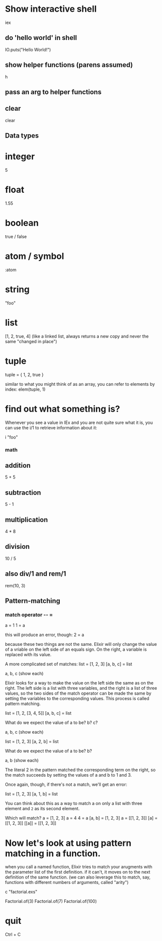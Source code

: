 # Show interactive shell
iex

## do 'hello world' in shell
IO.puts("Hello World!")

## show helper functions (parens assumed)
h

## pass an arg to helper functions

## clear
clear

## Data types
# integer
5

# float
1.55

# boolean
true / false

# atom / symbol
:atom

# string
"foo"

# list
[1, 2, true, 4]
(like a linked list, always returns a new copy and never the same "changed in place")

# tuple
tuple = { 1, 2, true }

similar to what you might think of as an array, you can refer to elements by index:
elem(tuple, 1)

# find out what something is?

Whenever you see a value in IEx and you are not quite sure what it is, you can use the i/1 to retrieve information about it:

i "foo"


### math
## addition
5 + 5

## subtraction
5 - 1

## multiplication
4 * 8

## division
10 / 5

## also div/1 and rem/1
rem(10, 3)

## Pattern-matching
### match operator -- =
a = 1
1 = a

this will produce an error, though:
2 = a

because these two things are not the same. Elixir will only change the value of a vriable on the left side of an equals sign. On the right, a variable is replaced with its value.

A more complicated set of matches:
list = [1, 2, 3]
[a, b, c] = list

a, b, c (show each)

Elixir looks for a way to make the value on the left side the same as on the right. The left side is a list with three variables, and the right is a list of three values, so the two sides of the match operator can be made the same by setting the variables to the corresponding values. This process is called pattern matching.


list = [1, 2, [3, 4, 5]]
[a, b, c] = list

What do we expect the value of a to be? b? c?

a, b, c (show each)

list = [1, 2, 3]
[a, 2, b] = list

What do we expect the value of a to be? b?

a, b (show each)

The literal 2 in the pattern matched the corresponding term on the right, so the match succeeds by setting the values of a and b to 1 and 3.

Once again, though, if there's not a match, we'll get an error:

list = [1, 2, 3]
[a, 1, b] = list

You can think about this as a way to match a on only a list with three element and `2` as its second element.

Which will match?
a = [1, 2, 3]
a = 4
4 = a
[a, b] = [1, 2, 3]
a = [[1, 2, 3]]
[a] = [[1, 2, 3]]
[[a]] = [[1, 2, 3]]

# Now let's look at using pattern matching in a function.

when you call a named function, Elixir tries to match your arugments with the parameter list of the first definition. if it can't, it moves on to the next definition of the same function. (we can also leverage this to match, say, functions with different numbers of arguments, called "arity")

c "factorial.exs"

Factorial.of(3)
Factorial.of(7)
Factorial.of(100)

# quit
Ctrl + C




